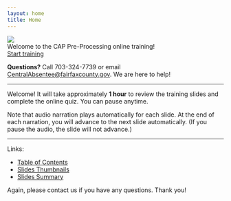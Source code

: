 ```yaml
---
layout: home
title: Home
---
```


<img class="hero-image" src="{{ site.url }}/assets/img/cap-preprocessing-011.png">

<div class="homepage-intro">
Welcome to the CAP Pre-Processing online training!
</div>

<div>
<a class="homepage-button" href="./slides/001">Start training</a>
</div>

**Questions?** Call 703-324-7739 or email CentralAbsentee@fairfaxcounty.gov. We are here to help!

---

Welcome! It will take approximately **1 hour** to review the training slides and complete the online quiz. You can pause anytime.

Note that audio narration plays automatically for each slide. At the end of each narration, you will advance to the next slide automatically. (If you pause the audio, the slide will not advance.)

---

Links:
* <a href="./toc">Table of Contents</a>
* <a href="./thumbnails">Slides Thumbnails</a>
* <a href="./summary">Slides Summary</a>

Again, please contact us if you have any questions. Thank you!
